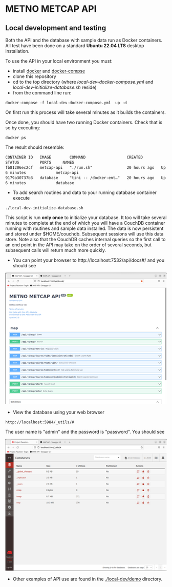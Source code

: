 # METNO METCAP API

## Local development and testing

Both the API and the database with sample data run as
Docker containers. All test have been done on a standard
**Ubuntu 22.04 LTS** desktop installation.

To use the API in your local environment you must: 
* install [docker](https://docker.io) and [docker-compse](https://docs.docker.com/compose/install/compose-desktop/)
* clone this repository
* cd to the top directory (where *local-dev-docker-compose.yml* and  *local-dev-initialize-database.sh* reside)
* from the command line run:
```
docker-compose -f local-dev-docker-compose.yml  up -d
```
On first run this process will take several minutes as it
builds the containers.

Once done, you should have two running Docker containers. Check that is so by executing: 

```
docker ps
```

The result should resemble:

```
CONTAINER ID   IMAGE        COMMAND                  CREATED        STATUS         PORTS     NAMES
fb81206ec2cf   metcap-api   "./run.sh"               20 hours ago   Up 6 minutes             metcap-api
9179a30737b3   database     "tini -- /docker-ent…"   20 hours ago   Up 6 minutes             database
```

* To add search routines and data to your running database container execute
```
./local-dev-initialize-database.sh
```

This script is run **only once** to initialize your database.
It too will take several minutes to complete at the end of which 
you will have a CouchDB container running with routines and sample 
data installed. The data is now persistent and stored under $HOME/couchdb.
Subsequent sessions will use this data store. Note also that the CouchDB 
caches internal queries so the first call to an end point in the API may 
take on the order of several seconds, but subsequent calls will return 
much more quickly.

* You can point your browser to http://localhost:7532/api/docs#/
and you should see

![METCAP API docs](./images/00.png?raw=true "METCAP API docs")


* View the database using your web browser
```
http://localhost:5984/_utils/#
```
The user name is "admin" and the password is "password". You should see

![METCAP API database](./images/01.png?raw=true "METCAP API database")

* Other examples of API use are found in the [./local-dev/demo](local-dev/demo/README.md) directory. 